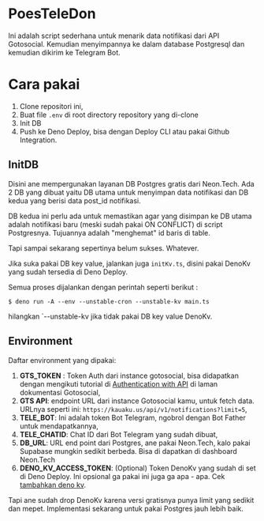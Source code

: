 # PoesTeleDon

Ini adalah script sederhana untuk menarik data notifikasi dari API Gotosocial. Kemudian menyimpannya ke dalam database Postgresql dan kemudian dikirim ke Telegram Bot.

# Cara pakai
1. Clone repositori ini,
2. Buat file `.env` di root directory repository yang di-clone
3. Init DB
4. Push ke Deno Deploy, bisa dengan Deploy CLI atau pakai Github Integration.

## InitDB
Disini ane mempergunakan layanan DB Postgres gratis dari Neon.Tech. Ada 2 DB yang dibuat yaitu DB utama untuk menyimpan data notifikasi dan DB kedua yang berisi data post_id notifikasi.

DB kedua ini perlu ada untuk memastikan agar yang disimpan ke DB utama adalah notifikasi baru (meski sudah pakai ON CONFLICT) di script Postgresnya. Tujuannya adalah "menghemat" id baris di table.

Tapi sampai sekarang sepertinya belum sukses. Whatever.

Jika suka pakai DB key value, jalankan juga `initKv.ts`, disini pakai DenoKv yang sudah tersedia di Deno Deploy.

Semua proses dijalankan dengan perintah seperti berikut :
```shell
$ deno run -A --env --unstable-cron --unstable-kv main.ts
```

hilangkan `--unstable-kv jika tidak pakai DB key value DenoKv.


## Environment
Daftar environment yang dipakai:
1. **GTS_TOKEN** : Token Auth dari instance gotosocial, bisa didapatkan dengan mengikuti tutorial di [Authentication with API](https://docs.gotosocial.org/en/latest/api/authentication/) di laman dokumentasi Gotosocial,
2. **GTS API**: endpoint URL dari instance Gotosocial kamu, untuk fetch data. URLnya seperti ini: `https://kauaku.us/api/v1/notifications?limit=5`,
3. **TELE_BOT**: Ini adalah token Bot Telegram, ngobrol dengan Bot Father untuk mendapatkannya,
4. **TELE_CHATID**: Chat ID dari Bot Telegram yang sudah dibuat,
5. **DB_URL**: URL end point dari Postgres, ane pakai Neon.Tech, kalo pakai Supabase mungkin sedikit berbeda. Bisa di dapatkan di dashboard Neon.Tech
6. **DENO_KV_ACCESS_TOKEN**: (Optional) Token DenoKv yang sudah di set di Deno Deploy. Ini opsional ga pakai ini juga ga apa - apa. Cek [tambahkan deno kv](https://github.com/kuspoes/poestldon/commit/17ba36ebcfd968fde7d2b28e2ab79c38e5278388).

Tapi ane sudah drop DenoKv karena versi gratisnya punya limit yang sedikit dan mepet. Implementasi sekarang untuk pakai Postgres jauh lebih baik.
